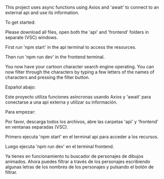 This project uses async functions using Axios and 'await' to connect to an external api and use its information. 

To get started: 

Please download all files, open both the 'api' and 'frontend' folders in separate (VSC) windows. 

First run 'npm start' in the api terminal to access the resources.

Then run 'npm run dev' in the frontend terminal.

You now have your cartoon character search engine operating. You can now filter through the characters by typing a few letters of the names of characters and pressing the filter button. 

Español abajo:

Este proyecto utiliza funciones asíncronas usando Axios y 'await' para conectarse a una api externa y utilizar su información. 

Para empezar: 

Por favor, descarga todos los archivos, abre las carpetas 'api' y 'frontend' en ventanas separadas (VSC). 

Primero ejecuta 'npm start' en el terminal api para acceder a los recursos.

Luego ejecuta 'npm run dev' en el terminal frontend.

Ya tienes en funcionamiento tu buscador de personajes de dibujos animados. Ahora puedes filtrar a través de los personajes escribiendo algunas letras de los nombres de los personajes y pulsando el botón de filtrar. 

